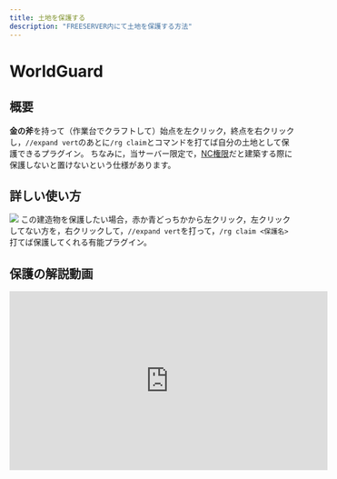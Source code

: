 ```yaml
---
title: 土地を保護する
description: "FREESERVER内にて土地を保護する方法"
---
```


# WorldGuard
## 概要
**金の斧**を持って（作業台でクラフトして）始点を左クリック，終点を右クリックし，`//expand vert`のあとに`/rg claim`とコマンドを打てば自分の土地として保護できるプラグイン。
ちなみに，当サーバー限定で，[NC権限](https://wiki.freeserver.pro/permissions#%E9%80%9A%E5%B8%B8%E6%A8%A9%E9%99%90:~:text=NC%3A%E5%85%AC%E5%BC%8FDiscord%E3%81%A7%E3%81%AE%E8%AA%8D%E8%A8%BC%E3%81%8C%E6%B8%88%E3%82%93%E3%81%A7%E3%81%AA%E3%81%84%E9%AF%96%E6%B0%91%E3%80%82)だと建築する際に保護しないと置けないという仕様があります。

## 詳しい使い方
![](https://i.imgur.com/tV9MBkq.jpg)
この建造物を保護したい場合，赤か青どっちかから左クリック，左クリックしてない方を，右クリックして，`//expand vert`を打って，`/rg claim <保護名>`打てば保護してくれる有能プラグイン。

## 保護の解説動画
<iframe width="560" height="315" src="https://www.youtube-nocookie.com/embed/TSzUAPYouX8" frameborder="0" allow="accelerometer; autoplay; clipboard-write; encrypted-media; gyroscope; picture-in-picture" allowfullscreen></iframe>
